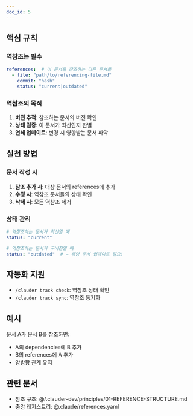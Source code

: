 ```yaml
---
doc_id: 5
---
```


## 핵심 규칙

### 역참조는 필수
```yaml
references:  # 이 문서를 참조하는 다른 문서들
  - file: "path/to/referencing-file.md"
    commit: "hash"
    status: "current|outdated"
```

### 역참조의 목적
1. **버전 추적**: 참조하는 문서의 버전 확인
2. **상태 검증**: 이 문서가 최신인지 판별
3. **연쇄 업데이트**: 변경 시 영향받는 문서 파악

## 실천 방법

### 문서 작성 시
1. **참조 추가 시**: 대상 문서의 references에 추가
2. **수정 시**: 역참조 문서들의 상태 확인
3. **삭제 시**: 모든 역참조 제거

### 상태 관리
```yaml
# 역참조하는 문서가 최신일 때
status: "current"

# 역참조하는 문서가 구버전일 때
status: "outdated"  # → 해당 문서 업데이트 필요!
```

## 자동화 지원
- `/clauder track check`: 역참조 상태 확인
- `/clauder track sync`: 역참조 동기화

## 예시
문서 A가 문서 B를 참조하면:
- A의 dependencies에 B 추가
- B의 references에 A 추가
- 양방향 관계 유지

## 관련 문서
- 참조 구조: @/.clauder-dev/principles/01-REFERENCE-STRUCTURE.md
- 중앙 레지스트리: @.claude/references.yaml
